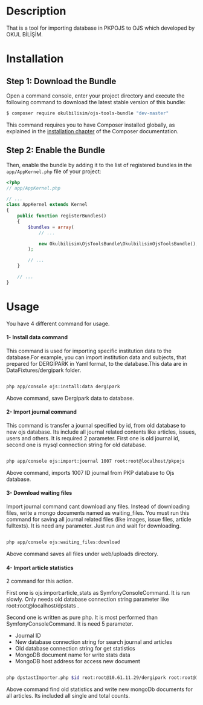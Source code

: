 Description
============
That is a tool for importing database in PKPOJS to OJS which developed by OKUL BİLİŞİM.

Installation
============

Step 1: Download the Bundle
---------------------------

Open a command console, enter your project directory and execute the
following command to download the latest stable version of this bundle:

```bash
$ composer require okulbilisim/ojs-tools-bundle "dev-master"
```

This command requires you to have Composer installed globally, as explained
in the [installation chapter](https://getcomposer.org/doc/00-intro.md)
of the Composer documentation.

Step 2: Enable the Bundle
-------------------------

Then, enable the bundle by adding it to the list of registered bundles
in the `app/AppKernel.php` file of your project:

```php
<?php
// app/AppKernel.php

// ...
class AppKernel extends Kernel
{
    public function registerBundles()
    {
        $bundles = array(
            // ...

            new Okulbilisim\OjsToolsBundle\OkulbilisimOjsToolsBundle(),
        );

        // ...
    }

    // ...
}
```

Usage
======

You have 4 different command for usage.

#### 1- Install data command

This command is used for importing specific institution data to the database.For example, you can import institution data and 
subjects, that prepared for DERGİPARK in Yaml format, to the database.This data are in DataFixtures/dergipark folder.


```bash

php app/console ojs:install:data dergipark

```

Above command, save Dergipark data to database.


#### 2- Import journal command

This command is transfer a journal specified by id, from old database to new ojs database. Its include all journal 
related contents like articles, issues, users and others. It is required 2 parameter. First one is old journal id, 
second one is mysql connection string for old database.  

```bash

php app/console ojs:import:journal 1007 root:root@localhost/pkpojs

```

Above command, imports 1007 ID journal from PKP database to Ojs database.

#### 3- Download waiting files

Import journal command cant download any files. Instead of downloading files, write a mongo documents named as waiting_files.
You must run this command for saving all journal related files (like images, issue files, article fulltexts). 
It is need  any parameter. Just run and wait for downloading.

```bash

php app/console ojs:waiting_files:download

```

Above command saves all files under web/uploads directory.

#### 4- Import article statistics

2 command for this action.
 
First one is ojs:import:article_stats as SymfonyConsoleCommand. It is run slowly. Only needs
old database connection string parameter like root:root@localhost/dpstats .

Second one is written as pure php. It is most performed than SymfonyConsoleCommand. It is need 5 parameter. 

 - Journal ID
 - New database connection string for search journal and articles
 - Old database connection string for get statistics
 - MongoDB document name for write stats data
 - MongoDB host address for access new document

```bash

php dpstastImporter.php $id root:root@10.61.11.29/dergipark root:root@10.61.11.29/dpstats ojs 10.61.11.29

```

Above command find old statistics and write new mongoDb documents for all articles. Its included all single and total 
counts.
